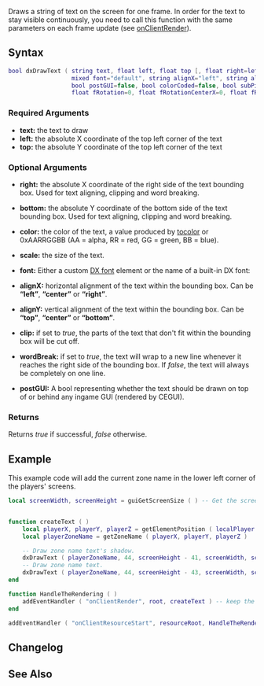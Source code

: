 Draws a string of text on the screen for one frame. In order for the text to stay visible continuously, you need to call this function with the same parameters on each frame update (see [onClientRender](/docs/onClientRender.md "wikilink")).

Syntax
------

``` lua
bool dxDrawText ( string text, float left, float top [, float right=left, float bottom=top, int color=white, float scale=1,
                  mixed font="default", string alignX="left", string alignY="top", bool clip=false, bool wordBreak=false,
                  bool postGUI=false, bool colorCoded=false, bool subPixelPositioning=false,
                  float fRotation=0, float fRotationCenterX=0, float fRotationCenterY=0 ] )
```

### Required Arguments

-   **text:** the text to draw
-   **left:** the absolute X coordinate of the top left corner of the text
-   **top:** the absolute Y coordinate of the top left corner of the text

### Optional Arguments

-   **right:** the absolute X coordinate of the right side of the text bounding box. Used for text aligning, clipping and word breaking.
-   **bottom:** the absolute Y coordinate of the bottom side of the text bounding box. Used for text aligning, clipping and word breaking.
-   **color:** the color of the text, a value produced by [tocolor](/docs/tocolor.md "wikilink") or 0xAARRGGBB (AA = alpha, RR = red, GG = green, BB = blue).
-   **scale:** the size of the text.
-   **font:** Either a custom [DX font](/docs/DX_font.md "wikilink") element or the name of a built-in DX font:

-   **alignX:** horizontal alignment of the text within the bounding box. Can be **“left”**, **“center”** or **“right”**.
-   **alignY:** vertical alignment of the text within the bounding box. Can be **“top”**, **“center”** or **“bottom”**.
-   **clip:** if set to *true*, the parts of the text that don't fit within the bounding box will be cut off.
-   **wordBreak:** if set to *true*, the text will wrap to a new line whenever it reaches the right side of the bounding box. If *false*, the text will always be completely on one line.
-   **postGUI:** A bool representing whether the text should be drawn on top of or behind any ingame GUI (rendered by CEGUI).

### Returns

Returns *true* if successful, *false* otherwise.

Example
-------

This example code will add the current zone name in the lower left corner of the players' screens.

``` lua
local screenWidth, screenHeight = guiGetScreenSize ( ) -- Get the screen resolution (width and height)


function createText ( )
    local playerX, playerY, playerZ = getElementPosition ( localPlayer )       -- Get our player's coordinates.
    local playerZoneName = getZoneName ( playerX, playerY, playerZ )          -- Get name of the zone the player is in.

    -- Draw zone name text's shadow.
    dxDrawText ( playerZoneName, 44, screenHeight - 41, screenWidth, screenHeight, tocolor ( 0, 0, 0, 255 ), 1.02, "pricedown" )
    -- Draw zone name text.
    dxDrawText ( playerZoneName, 44, screenHeight - 43, screenWidth, screenHeight, tocolor ( 255, 255, 255, 255 ), 1, "pricedown" ) 
end

function HandleTheRendering ( )
    addEventHandler ( "onClientRender", root, createText ) -- keep the text visible with onClientRender.
end

addEventHandler ( "onClientResourceStart", resourceRoot, HandleTheRendering )
```

Changelog
---------

See Also
--------
